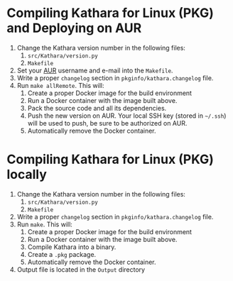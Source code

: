 # Compiling Kathara for Linux (PKG) and Deploying on AUR

1. Change the Kathara version number in the following files:
    1. `src/Kathara/version.py`
    2. `Makefile`
2. Set your [AUR](https://aur.archlinux.org/) username and e-mail into the `Makefile`.
3. Write a proper `changelog` section in `pkginfo/kathara.changelog` file. 
4. Run `make allRemote`. This will:
    1. Create a proper Docker image for the build environment
    2. Run a Docker container with the image built above.
    3. Pack the source code and all its dependencies.
    4. Push the new version on AUR. Your local SSH key (stored in `~/.ssh`) will be used to push, be sure to be authorized on AUR.
    5. Automatically remove the Docker container.

# Compiling Kathara for Linux (PKG) locally

1. Change the Kathara version number in the following files:
    1. `src/Kathara/version.py`
    2. `Makefile`
2. Write a proper `changelog` section in `pkginfo/kathara.changelog` file. 
3. Run `make`. This will:
    1. Create a proper Docker image for the build environment
    2. Run a Docker container with the image built above.
    3. Compile Kathara into a binary.
    4. Create a `.pkg` package.
    5. Automatically remove the Docker container.
4. Output file is located in the `Output` directory

